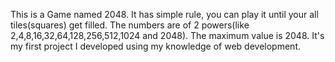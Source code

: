 This is a Game named 2048.
It has simple rule, you can play it until your all tiles(squares) get filled.
The numbers are of 2 powers(like 2,4,8,16,32,64,128,256,512,1024 and 2048).
The maximum value is 2048.
It's my first project I developed using my knowledge of web development.
